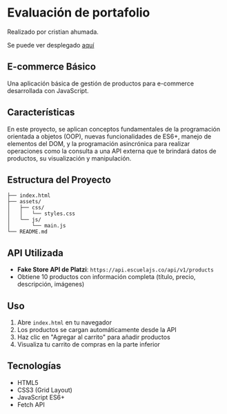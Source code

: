 # Evaluación de portafolio

Realizado por cristian ahumada.

Se puede ver desplegado [aquí](https://cristiandpto23.github.io/mod4-eval-portafolio/)

## E-commerce Básico

Una aplicación básica de gestión de productos para e-commerce desarrollada con JavaScript.

## Características

En este proyecto, se aplican conceptos fundamentales de la programación orientada a objetos (OOP), nuevas funcionalidades de ES6+, manejo de elementos del DOM, y la programación asincrónica para realizar operaciones como la consulta a una API externa que te brindará datos de productos, su visualización y manipulación.

## Estructura del Proyecto

```
├── index.html
├── assets/
│   ├── css/
│   │   └── styles.css
│   └── js/
│       └── main.js
└── README.md
```

## API Utilizada

-   **Fake Store API de Platzi**: `https://api.escuelajs.co/api/v1/products`
-   Obtiene 10 productos con información completa (título, precio, descripción, imágenes)

## Uso

1. Abre `index.html` en tu navegador
2. Los productos se cargan automáticamente desde la API
3. Haz clic en "Agregar al carrito" para añadir productos
4. Visualiza tu carrito de compras en la parte inferior

## Tecnologías

-   HTML5
-   CSS3 (Grid Layout)
-   JavaScript ES6+
-   Fetch API
